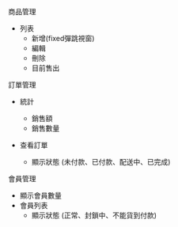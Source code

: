 商品管理

* 列表
  * 新增(fixed彈跳視窗)
  * 編輯
  * 刪除
  * 目前售出

訂單管理

* 統計
  * 銷售額
  * 銷售數量

* 查看訂單
  + 顯示狀態 (未付款、已付款、配送中、已完成) 

會員管理

* 顯示會員數量
* 會員列表
  * 顯示狀態 (正常、封鎖中、不能貨到付款)

